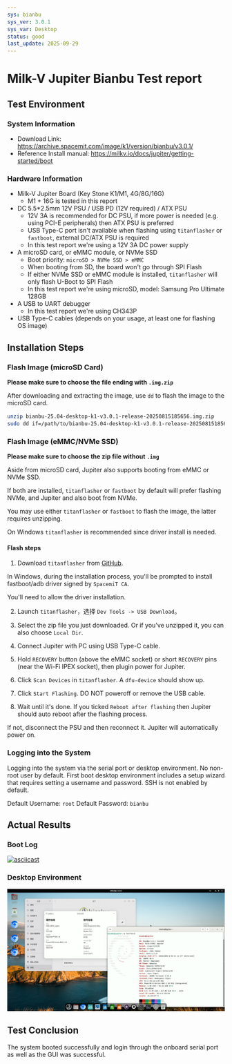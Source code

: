 ```yaml
---
sys: bianbu
sys_ver: 3.0.1
sys_var: Desktop
status: good
last_update: 2025-09-29
---
```


# Milk-V Jupiter Bianbu Test report

## Test Environment

### System Information

- Download Link: https://archive.spacemit.com/image/k1/version/bianbu/v3.0.1/
- Reference Install manual: https://milkv.io/docs/jupiter/getting-started/boot

### Hardware Information

- Milk-V Jupiter Board (Key Stone K1/M1, 4G/8G/16G)
    -  M1 + 16G is tested in this report
- DC 5.5*2.5mm 12V PSU / USB PD (12V required) / ATX PSU
    - 12V 3A is recommended for DC PSU, if more power is needed (e.g. using PCI-E peripherals) then ATX PSU is preferred
    - USB Type-C port isn't available when flashing using `titanflasher` or `fastboot`, external DC/ATX PSU is required
    - In this test report we're using a 12V 3A DC power supply
- A microSD card, or eMMC module, or NVMe SSD
    - Boot priority: `microSD > NVMe SSD > eMMC`
    - When booting from SD, the board won't go through SPI Flash
    - If either NVMe SSD or eMMC module is installed, `titanflasher` will only flash U-Boot to SPI Flash
    - In this test report we're using microSD, model: Samsung Pro Ultimate 128GB
- A USB to UART debugger
    - In this test report we're using CH343P
- USB Type-C cables (depends on your usage, at least one for flashing OS image)

## Installation Steps

### Flash Image (microSD Card)

**Please make sure to choose the file ending with `.img.zip`**

After downloading and extracting the image, use `dd` to flash the image to the microSD card.

```bash
unzip bianbu-25.04-desktop-k1-v3.0.1-release-20250815185656.img.zip
sudo dd if=/path/to/bianbu-25.04-desktop-k1-v3.0.1-release-20250815185656.img.zip of=/dev/your-device bs=1M status=progress
```

### Flash Image (eMMC/NVMe SSD)

**Please make sure to choose the zip file without `.img`**

Aside from microSD card, Jupiter also supports booting from eMMC or NVMe SSD.

If both are installed, `titanflasher` or `fastboot` by default will prefer flashing NVMe, and Jupiter and also boot from NVMe.

You may use either `titanflasher` or `fastboot` to flash the image, the latter requires unzipping.

On Windows `titanflasher` is recommended since driver install is needed.

#### Flash steps

1. Download `titanflasher` from [GitHub](https://github.com/milkv-jupiter/jupiter-tools/releases/tag/titanflasher).

In Windows, during the installation process, you'll be prompted to install fastboot/adb driver signed by `SpacemiT CA`.

You'll need to allow the driver installation.

2. Launch `titanflasher`，选择 `Dev Tools -> USB Download`。

3. Select the zip file you just downloaded. Or if you've unzipped it, you can also choose `Local Dir`.

4. Connect Jupiter with PC using USB Type-C cable.

5. Hold `RECOVERY` button (above the eMMC socket) or short `RECOVERY` pins (near the Wi-Fi IPEX socket), then plugin power for Jupiter.

6. Click `Scan Devices` in `titanflasher`. A `dfu-device` should show up.

7. Click `Start Flashing`. DO NOT poweroff or remove the USB cable.

8. Wait until it's done. If you ticked `Reboot after flashing` then Jupiter should auto reboot after the flashing process.

If not, disconnect the PSU and then reconnect it. Jupiter will automatically power on.

### Logging into the System

Logging into the system via the serial port or desktop environment. No non-root user by default. First boot desktop environment includes a setup wizard that requires setting a username and password. SSH is not enabled by default.

Default Username: `root`
Default Password: `bianbu`

## Actual Results

### Boot Log

[![asciicast](https://asciinema.org/a/AYRdbtEF41f4Su8s5UkeZGmwq.svg)](https://asciinema.org/a/AYRdbtEF41f4Su8s5UkeZGmwq)

### Desktop Environment

![](./gnome.jpg)

## Test Conclusion

The system booted successfully and login through the onboard serial port as well as the GUI was successful.
